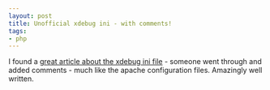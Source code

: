 ```yaml
---
layout: post
title: Unofficial xdebug ini - with comments!
tags:
- php
---
```

I found a [great article about the xdebug ini file](http://gggeek.altervista.org/2007/11/26/the-completely-unofficial-xdebugini/) - someone went through and added comments - much like the apache configuration files.  Amazingly well written.
